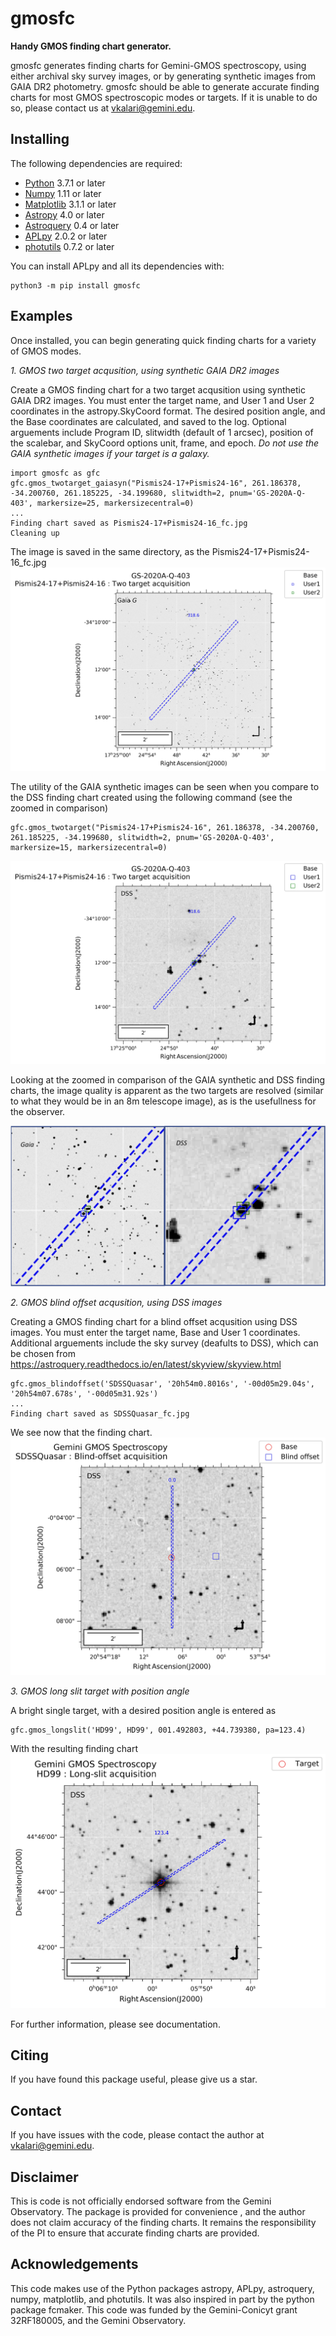 gmosfc
==========

**Handy GMOS finding chart generator.**

gmosfc generates finding charts for Gemini-GMOS spectroscopy, using either archival sky survey images, or by generating synthetic images from GAIA DR2 photometry. gmosfc should be able to generate accurate finding charts for most GMOS spectroscopic modes or targets. If it is unable to do so, please contact us at vkalari@gemini.edu. 


Installing
----------

The following dependencies are required:

* [Python](https://www.python.org/download/releases/3.0/) 3.7.1 or later
* [Numpy](http://www.numpy.org) 1.11 or later
* [Matplotlib](http://www.matplotlib.org) 3.1.1 or later
* [Astropy](http://www.astropy.org) 4.0 or later
* [Astroquery](https://astroquery.readthedocs.io/en/latest/) 0.4 or later
* [APLpy](https://aplpy.github.io/) 2.0.2 or later
* [photutils](https://photutils.readthedocs.io/en/stable/) 0.7.2 or later

You can install APLpy and all its dependencies with:

    python3 -m pip install gmosfc
    


Examples
----------

Once installed, you can begin generating quick finding charts for a variety of GMOS modes.


*1. GMOS two target acqusition, using synthetic GAIA DR2 images*

Create a GMOS finding chart for a two target acqusition using synthetic GAIA DR2 images. You must enter the target name, and User 1 and User 2 coordinates in the astropy.SkyCoord format. The desired position angle, and the Base coordinates are calculated, and saved to the log.
Optional arguements include  Program ID, slitwidth (default of 1 arcsec), position of the scalebar, and SkyCoord options unit, frame, and epoch. 
*Do not use the GAIA synthetic images if your target is a galaxy.*

    import gmosfc as gfc
    gfc.gmos_twotarget_gaiasyn("Pismis24-17+Pismis24-16", 261.186378, -34.200760, 261.185225, -34.199680, slitwidth=2, pnum='GS-2020A-Q-403', markersize=25, markersizecentral=0)     
    ...
    Finding chart saved as Pismis24-17+Pismis24-16_fc.jpg
    Cleaning up
    
The image is saved in the same directory, as the Pismis24-17+Pismis24-16_fc.jpg    
![Image of ALS](https://github.com/astroquackers/gmosfc/blob/master/images/Pismis24-17%2BPismis24-16_fc_gaia.jpg)

The utility of the GAIA synthetic images can be seen when you compare to the DSS finding chart created using the following command (see the zoomed in comparison)

    gfc.gmos_twotarget("Pismis24-17+Pismis24-16", 261.186378, -34.200760, 261.185225, -34.199680, slitwidth=2, pnum='GS-2020A-Q-403', markersize=15, markersizecentral=0)
    
![Image of ALS](https://github.com/astroquackers/gmosfc/blob/master/images/Pismis24-17%2BPismis24-16_fc.jpg)

Looking at the zoomed in comparison of the GAIA synthetic and DSS finding charts, the image quality is apparent as the two targets are resolved (similar to what they would be in an 8m telescope image), as is the usefullness for the observer.  

![Image of Zoom](https://github.com/astroquackers/gmosfc/blob/master/images/comp.jpg)


*2. GMOS blind offset acqusition, using DSS images*

Creating a GMOS finding chart for a blind offset acqusition using DSS images. You must enter the target name, Base and User 1 coordinates. Additional arguements include the sky survey (deafults to DSS), which can be chosen from https://astroquery.readthedocs.io/en/latest/skyview/skyview.html  

    gfc.gmos_blindoffset('SDSSQuasar', '20h54m0.8016s', '-00d05m29.04s', '20h54m07.678s', '-00d05m31.92s')
    ...
    Finding chart saved as SDSSQuasar_fc.jpg    

We see now that the finding chart.
![Image of quasar](https://github.com/astroquackers/gmosfc/blob/master/images/SDSSQuasar_fc.jpg)


*3. GMOS long slit target with position angle*

A bright single target, with a desired position angle is entered as
    
    gfc.gmos_longslit('HD99', HD99', 001.492803, +44.739380, pa=123.4)
    
With the resulting finding chart
![HD99](https://github.com/astroquackers/gmosfc/blob/master/images/HD99_fc.jpg)
    

For further information, please see documentation.     

    
Citing
------

If you have found this package useful, please give us a star.


Contact
----------

If you have issues with the code, please contact the author at vkalari@gemini.edu.


Disclaimer
----------

This is code is not officially endorsed software from the Gemini Observatory. The package is provided for convenience , and the author does not claim accuracy of the finding charts. It remains the responsibility of the PI to ensure that accurate finding charts are provided.


Acknowledgements
----------
This code makes use of the Python packages astropy, APLpy, astroquery, numpy, matplotlib, and photutils. It was also inspired in part by the python package fcmaker. This code was funded by the Gemini-Conicyt grant 32RF180005, and the Gemini Observatory. 





